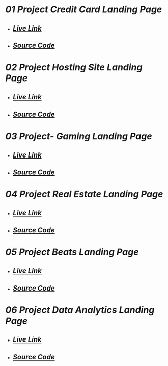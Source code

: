 # _01 Project Credit Card Landing Page_
- ## _[Live Link]()_
- ## _[Source Code]()_
# _02 Project Hosting Site Landing Page_
- ## _[Live Link]()_
- ## _[Source Code]()_
# _03 Project- Gaming Landing Page_
- ## _[Live Link]()_
- ## _[Source Code]()_
# _04 Project Real Estate Landing Page_
- ## _[Live Link]()_
- ## _[Source Code]()_
# _05 Project Beats Landing Page_
- ## _[Live Link]()_
- ## _[Source Code]()_
# _06 Project Data Analytics Landing Page_
- ## _[Live Link]()_
- ## _[Source Code]()_